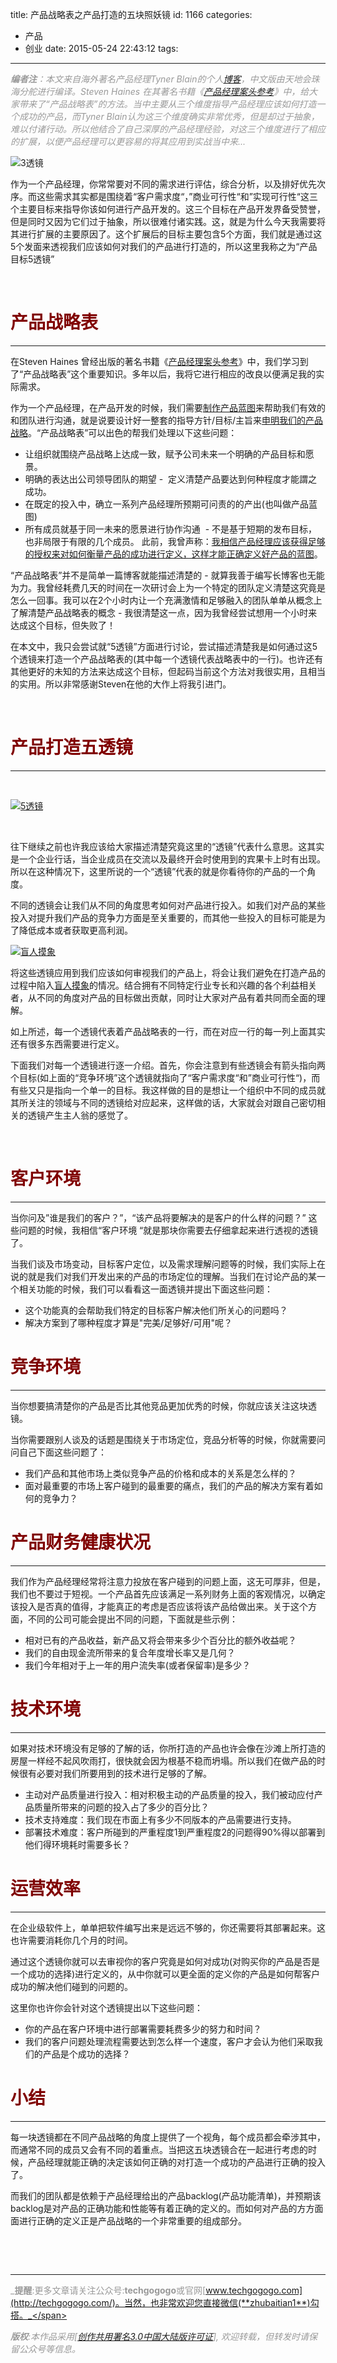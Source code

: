 title: 产品战略表之产品打造的五块照妖镜
id: 1166
categories:
  - 产品
  - 创业
date: 2015-05-24 22:43:12
tags:
---
<span style="color: #999999;">_**编者注**：本文来自海外著名产品经理Tyner Blain的个人[博客](http://tynerblain.com/blog/2015/04/30/five-lenses/)，中文版由天地会珠海分舵进行编译。Steven Haines 在其著名书籍《[产品经理案头参考](http://amzn.com/0071824502/?tag=tbrb-20)》中，给大家带来了“产品战略表”的方法。当中主要从三个维度指导产品经理应该如何打造一个成功的产品，而Tyner Blain认为这三个维度确实非常优秀，但是却过于抽象，难以付诸行动。所以他结合了自己深厚的产品经理经验，对这三个维度进行了相应的扩展，以便产品经理可以更容易的将其应用到实战当中来..._</span>

![3透镜](https://images0.cnblogs.com/news/66372/201505/251024320532969.png)

作为一个产品经理，你常常要对不同的需求进行评估，综合分析，以及排好优先次序。而这些需求其实都是围绕着“客户需求度“，”商业可行性“和”实现可行性“这三个主要目标来指导你该如何进行产品开发的。这三个目标在产品开发界备受赞誉，但是同时又因为它们过于抽象，所以很难付诸实践。这，就是为什么今天我需要将其进行扩展的主要原因了。这个扩展后的目标主要包含5个方面，我们就是通过这5个发面来透视我们应该如何对我们的产品进行打造的，所以这里我称之为“产品目标5透镜”

&nbsp;

# <span style="color: #800000;">产品战略表</span>

* * *

在Steven Haines 曾经出版的著名书籍《[产品经理案头参考](http://amzn.com/0071824502/?tag=tbrb-20)》中，我们学习到了“产品战略表”这个重要知识。多年以后，我将它进行相应的改良以便满足我的实际需求。

作为一个产品经理，在产品开发的时候，我们需要[制作产品蓝图](http://tynerblain.com/blog/2014/12/03/opposite-views-of-a-product-roadmap/)来帮助我们有效的和团队进行沟通，就是说要设计好一整套的指导方针/目标/主旨来[申明我们的产品战略](http://tynerblain.com/blog/2015/04/07/lists-are-not-roadmaps/)。“产品战略表”可以出色的帮我们处理以下这些问题：

*   让组织就围绕产品战略上达成一致，赋予公司未来一个明确的产品目标和愿景。
*   明确的表达出公司领导团队的期望 -  定义清楚产品要达到何种程度才能謂之成功。
*   在既定的投入中，确立一系列产品经理所预期可问责的的产出(也叫做产品蓝图)
*   所有成员就基于同一未来的愿景进行协作沟通  - 不是基于短期的发布目标，也非局限于有限的几个成员。
此前，我曾声称：[我相信产品经理应该获得足够的授权来对如何衡量产品的成功进行定义，这样才能正确定义好产品的蓝图](http://twitter.com/share?url=http://tynerblain.com/blog/2015/04/30/five-lenses/&amp;text=I+believe+the+product+manager+is+entitled+to+know+the+measures+of+success%2C+when+being+asked+to+build+the+roadmap&amp;via=sehlhorst&amp;related=sehlhorst)。

“产品战略表”并不是简单一篇博客就能描述清楚的 - 就算我善于编写长博客也无能为力。我曾经耗费几天的时间在一次研讨会上为一个特定的团队定义清楚这究竟是怎么一回事。我可以在2个小时内让一个充满激情和足够融入的团队单单从概念上了解清楚产品战略表的概念 - 我很清楚这一点，因为我曾经尝试想用一个小时来达成这个目标，但失败了！

在本文中，我只会尝试就“5透镜”方面进行讨论，尝试描述清楚我是如何通过这5个透镜来打造一个产品战略表的(其中每一个透镜代表战略表中的一行)。也许还有其他更好的未知的方法来达成这个目标，但起码当前这个方法对我很实用，且相当的实用。所以非常感谢Steven在他的大作上将我引进门。

&nbsp;

# <span style="color: #800000;">产品打造五透镜</span>

* * *

&nbsp;

[![5透镜](https://images0.cnblogs.com/news/66372/201505/251024319124225.png)](https://images0.cnblogs.com/news/66372/201505/251024319124225.png)

&nbsp;

往下继续之前也许我应该给大家描述清楚究竟这里的“透镜”代表什么意思。这其实是一个企业行话，当企业成员在交流以及最终开会时使用到的宾果卡上时有出现。所以在这种情况下，这里所说的一个“透镜”代表的就是你看待你的产品的一个角度。

不同的透镜会让我们从不同的角度思考如何对产品进行投入。如我们对产品的某些投入对提升我们产品的竞争力方面是至关重要的，而其他一些投入的目标可能是为了降低成本或者获取更高利润。

[![盲人摸象](https://images0.cnblogs.com/news/66372/201505/251024318346669.jpg)](https://images0.cnblogs.com/news/66372/201505/251024318346669.jpg)

将这些透镜应用到我们应该如何审视我们的产品上，将会让我们避免在打造产品的过程中陷入[盲人摸象](http://en.wikipedia.org/wiki/Blind_men_and_an_elephant)的情况。结合拥有不同特定行业专长和兴趣的各个利益相关者，从不同的角度对产品的目标做出贡献，同时让大家对产品有着共同而全面的理解。

如上所述，每一个透镜代表着产品战略表的一行，而在对应一行的每一列上面其实还有很多东西需要进行定义。

下面我们对每一个透镜进行逐一介绍。首先，你会注意到有些透镜会有箭头指向两个目标(如上面的“竞争环境”这个透镜就指向了“客户需求度“和”商业可行性“)，而有些又只是指向一个单一的目标。我这样做的目的是想让一个组织中不同的成员就其所关注的领域与不同的透镜给对应起来，这样做的话，大家就会对跟自己密切相关的透镜产生主人翁的感觉了。

&nbsp;

# <span style="color: #800000;">客户环境</span>

* * *

当你问及”谁是我们的客户？”，“该产品将要解决的是客户的什么样的问题？” 这些问题的时候，我相信“客户环境 “就是那块你需要去仔细拿起来进行透视的透镜了。

当我们谈及市场变动，目标客户定位，以及需求理解问题等的时候，我们实际上在说的就是我们对我们开发出来的产品的市场定位的理解。当我们在讨论产品的某一个相关功能的时候，我们可以看看这一面透镜并提出下面这些问题：

*   这个功能真的会帮助我们特定的目标客户解决他们所关心的问题吗？
*   解决方案到了哪种程度才算是"完美/足够好/可用"呢？
&nbsp;

# <span style="color: #800000;">竞争环境</span>

* * *

当你想要搞清楚你的产品是否比其他竞品更加优秀的时候，你就应该关注这块透镜。

当你需要跟别人谈及的话题是围绕关于市场定位，竞品分析等的时候，你就需要问问自己下面这些问题了：

*   我们产品和其他市场上类似竞争产品的价格和成本的关系是怎么样的？
*   面对最重要的市场上客户碰到的最重要的痛点，我们的产品的解决方案有着如何的竞争力？

### 

# <span style="color: #800000;">产品财务健康状况</span>

* * *

我们作为产品经理经常将注意力投放在客户碰到的问题上面，这无可厚非，但是，我们也不要过于短视。一个产品首先应该满足一系列财务上面的客观情况，以确定该投入是否真的值得，才能真正的考虑是否应该将该产品给做出来。关于这个方面，不同的公司可能会提出不同的问题，下面就是些示例：

*   相对已有的产品收益，新产品又将会带来多少个百分比的额外收益呢？
*   我们的自由现金流所带来的复合年度增长率又是几何？
*   我们今年相对于上一年的用户流失率(或者保留率)是多少？

### 

# <span style="color: #800000;">技术环境</span>

* * *

如果对技术环境没有足够的了解的话，你所打造的产品也许会像在沙滩上所打造的房屋一样经不起风吹雨打，很快就会因为根基不稳而坍塌。所以我们在做产品的时候很有必要对我们所要用到的技术进行足够的了解。

*   主动对产品质量进行投入：相对积极主动的产品质量的投入，我们被动应付产品质量所带来的问题的投入占了多少的百分比？
*   技术支持难度：我们现在市面上有多少不同版本的产品需要进行支持。
*   部署技术难度：客户所碰到的严重程度1到严重程度2的问题得90%得以部署到他们得环境耗时需要多长？

### 

# <span style="color: #800000;">运营效率</span>

* * *

在企业级软件上，单单把软件编写出来是远远不够的，你还需要将其部署起来。这也许需要消耗你几个月的时间。

通过这个透镜你就可以去审视你的客户究竟是如何对成功(对购买你的产品是否是一个成功的选择)进行定义的，从中你就可以更全面的定义你的产品是如何帮客户成功的解决他们碰到的问题的。

这里你也许你会针对这个透镜提出以下这些问题：

*   你的产品在客户环境中进行部署需要耗费多少的努力和时间？
*   我们的客户问题处理流程需要达到怎么样一个速度，客户才会认为他们采取我们的产品是个成功的选择？
&nbsp;

# <span style="color: #800000;">小结</span>

* * *

每一块透镜都在不同产品战略的角度上提供了一个视角，每个成员都会牵涉其中，而通常不同的成员又会有不同的着重点。当把这五块透镜合在一起进行考虑的时候，产品经理就能正确的决定该如何正确的对打造一个成功的产品进行正确的投入了。

而我们的团队都是依赖于产品经理给出的产品backlog(产品功能清单)，并预期该backlog是对产品的正确功能和性能等有着正确的定义的。而如何对产品的方方面面进行正确的定义正是产品战略的一个非常重要的组成部分。

&nbsp;

&nbsp;

* * *

<span style="color: #999999;">_**提醒**:更多文章请关注公众号:**techgogogo**或官网[www.techgogogo.com](http://techgogogo.com/)。当然，也非常欢迎您直接微信(**zhubaitian1**)勾搭。_</span>

<span style="color: #999999;">_**版权**:本作品采用[[创作共用署名3.0中国大陆版许可证](http://creativecommons.org/licenses/by/3.0/cn/)], 欢迎转载，但转发时请保留公众号等信息。_</span>